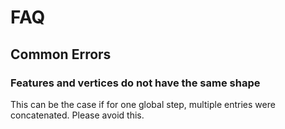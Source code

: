 # FAQ

## Common Errors

### Features and vertices do not have the same shape
This can be the case if for one global step, multiple entries were concatenated. Please avoid this.